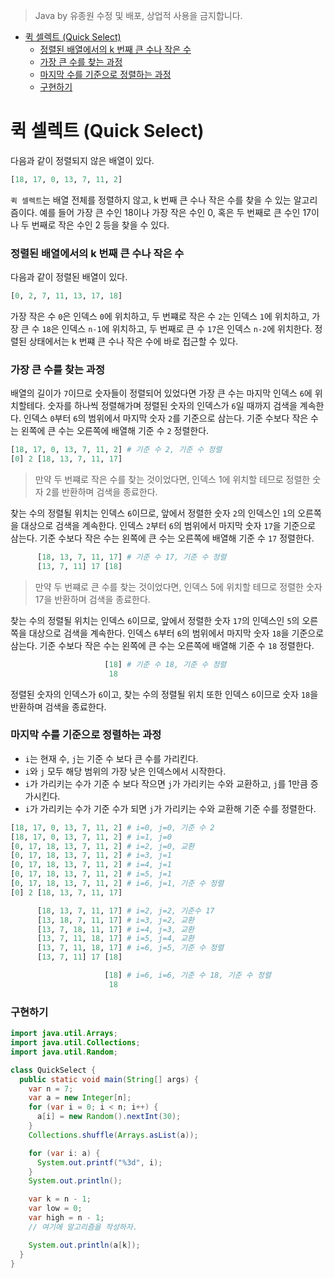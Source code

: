 > Java by 유종원
> 수정 및 배포, 상업적 사용을 금지합니다.

<!-- @import "[TOC]" {cmd="toc" depthFrom=1 depthTo=6 orderedList=false} -->

<!-- code_chunk_output -->

- [퀵 셀렉트 (Quick Select)](#퀵-셀렉트-quick-select)
    - [정렬된 배열에서의 k 번째 큰 수나 작은 수](#정렬된-배열에서의-k-번째-큰-수나-작은-수)
    - [가장 큰 수를 찾는 과정](#가장-큰-수를-찾는-과정)
    - [마지막 수를 기준으로 정렬하는 과정](#마지막-수를-기준으로-정렬하는-과정)
    - [구현하기](#구현하기)

<!-- /code_chunk_output -->

# 퀵 셀렉트 (Quick Select)
다음과 같이 정렬되지 않은 배열이 있다.
```py
[18, 17, 0, 13, 7, 11, 2]
```
`퀵 셀렉트`는 배열 전체를 정렬하지 않고, k 번째 큰 수나 작은 수를 찾을 수 있는 알고리즘이다. 예를 들어 가장 큰 수인 18이나 가장 작은 수인 0, 혹은 두 번째로 큰 수인 17이나 두 번째로 작은 수인 2 등을 찾을 수 있다.

### 정렬된 배열에서의 k 번째 큰 수나 작은 수
다음과 같이 정렬된 배열이 있다.
```py
[0, 2, 7, 11, 13, 17, 18]
```
가장 작은 수 `0`은 인덱스 `0`에 위치하고, 두 번쨰로 작은 수 `2`는 인덱스 `1`에 위치하고, 가장 큰 수 `18`은 인덱스 `n-1`에 위치하고, 두 번째로 큰 수 `17`은 인덱스 `n-2`에 위치한다. 정렬된 상태에서는 k 번쨰 큰 수나 작은 수에 바로 접근할 수 있다.

### 가장 큰 수를 찾는 과정
배열의 길이가 `7`이므로 숫자들이 정렬되어 있었다면 가장 큰 수는 마지막 인덱스 `6`에 위치할테다. 숫자를 하나씩 정렬해가며 정렬된 숫자의 인덱스가 `6`일 때까지 검색을 계속한다. 인덱스 `0`부터 `6`의 범위에서 마지막 숫자 `2`를 기준으로 삼는다. 기준 수보다 작은 수는 왼쪽에 큰 수는 오른쪽에 배열해 기준 수 `2` 정렬한다.
```py
[18, 17, 0, 13, 7, 11, 2] # 기준 수 2, 기준 수 정렬
[0] 2 [18, 13, 7, 11, 17]
```
> 만약 두 번쨰로 작은 수를 찾는 것이었다면, 인덱스 1에 위치할 테므로 정렬한 숫자 2를 반환하며 검색을 종료한다.

찾는 수의 정렬될 위치는 인덱스 `6`이므로, 앞에서 정렬한 숫자 `2`의 인덱스인 `1`의 오른쪽을 대상으로 검색을 계속한다. 인덱스 `2`부터 `6`의 범위에서 마지막 숫자 `17`을 기준으로 삼는다. 기준 수보다 작은 수는 왼쪽에 큰 수는 오른쪽에 배열해 기준 수 `17` 정렬한다.
```py
      [18, 13, 7, 11, 17] # 기준 수 17, 기준 수 정렬
      [13, 7, 11] 17 [18]
```
> 만약 두 번쨰로 큰 수를 찾는 것이었다면, 인덱스 5에 위치할 테므로 정렬한 숫자 17을 반환하며 검색을 종료한다.

찾는 수의 정렬될 위치는 인덱스 `6`이므로, 앞에서 정렬한 숫자 `17`의 인덱스인 `5`의 오른쪽을 대상으로 검색을 계속한다. 인덱스 `6`부터 `6`의 범위에서 마지막 숫자 `18`을 기준으로 삼는다. 기준 수보다 작은 수는 왼쪽에 큰 수는 오른쪽에 배열해 기준 수 `18` 정렬한다.
```py
                     [18] # 기준 수 18, 기준 수 정렬
                      18
```
정렬된 숫자의 인덱스가 `6`이고, 찾는 수의 정렬될 위치 또한 인덱스 `6`이므로 숫자 `18`을 반환하며 검색을 종료한다.

### 마지막 수를 기준으로 정렬하는 과정
* `i`는 현재 수, `j`는 기준 수 보다 큰 수를 가리킨다.
* `i`와 `j` 모두 해당 범위의 가장 낮은 인덱스에서 시작한다.
* `i`가 가리키는 수가 기준 수 보다 작으면 `j`가 가리키는 수와 교환하고, `j`를 1만큼 증가시킨다.
* `i`가 가리키는 수가 기준 수가 되면 `j`가 가리키는 수와 교환해 기준 수를 정렬한다.

```py
[18, 17, 0, 13, 7, 11, 2] # i=0, j=0, 기준 수 2
[18, 17, 0, 13, 7, 11, 2] # i=1, j=0
[0, 17, 18, 13, 7, 11, 2] # i=2, j=0, 교환
[0, 17, 18, 13, 7, 11, 2] # i=3, j=1
[0, 17, 18, 13, 7, 11, 2] # i=4, j=1
[0, 17, 18, 13, 7, 11, 2] # i=5, j=1
[0, 17, 18, 13, 7, 11, 2] # i=6, j=1, 기준 수 정렬
[0] 2 [18, 13, 7, 11, 17]

      [18, 13, 7, 11, 17] # i=2, j=2, 기준수 17
      [13, 18, 7, 11, 17] # i=3, j=2, 교환
      [13, 7, 18, 11, 17] # i=4, j=3, 교환
      [13, 7, 11, 18, 17] # i=5, j=4, 교환
      [13, 7, 11, 18, 17] # i=6, j=5, 기준 수 정렬
      [13, 7, 11] 17 [18]

                     [18] # i=6, i=6, 기준 수 18, 기준 수 정렬
                      18
```

### 구현하기
```java
import java.util.Arrays;
import java.util.Collections;
import java.util.Random;

class QuickSelect {
  public static void main(String[] args) {
    var n = 7;
    var a = new Integer[n];
    for (var i = 0; i < n; i++) {
      a[i] = new Random().nextInt(30);
    }
    Collections.shuffle(Arrays.asList(a));

    for (var i: a) {
      System.out.printf("%3d", i);
    }
    System.out.println();

    var k = n - 1;
    var low = 0;
    var high = n - 1;
    // 여기에 알고리즘을 작성하자.

    System.out.println(a[k]);
  }
}
```
